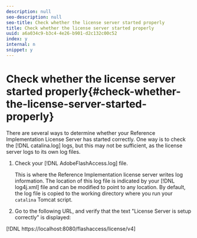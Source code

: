 ```yaml
---
description: null
seo-description: null
seo-title: Check whether the license server started properly
title: Check whether the license server started properly
uuid: a6a034c9-b3c4-4e26-b901-d2c132c00c52
index: y
internal: n
snippet: y
---
```


# Check whether the license server started properly{#check-whether-the-license-server-started-properly}

 There are several ways to determine whether your Reference Implementation License Server has started correctly. One way is to check the [!DNL catalina.log] logs, but this may not be sufficient, as the license server logs to its own log files. 
1. Check your [!DNL AdobeFlashAccess.log] file.

   This is where the Reference Implementation license server writes log information. The location of this log file is indicated by your [!DNL log4j.xml] file and can be modified to point to any location. By default, the log file is copied to the working directory where you run your `catalina` Tomcat script.
1. Go to the following URL, and verify that the text "License Server is setup correctly" is displayed:

[!DNL https://localhost:8080/flashaccess/license/v4]
